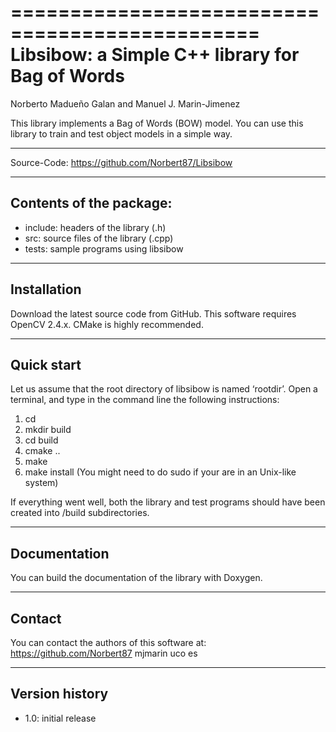 ===============================================
Libsibow: a Simple C++ library for Bag of Words
===============================================
Norberto Madueño Galan and Manuel J. Marin-Jimenez

This library implements a Bag of Words (BOW) model. You can
use this library to train and test object models in a simple way.

--------------------------------------------------------------------------------

   Source-Code:   https://github.com/Norbert87/Libsibow

--------------------------------------------------------------------------------
Contents of the package:
--------------------------------------------------------------------------------
- include: headers of the library (.h)
- src: source files of the library (.cpp)
- tests: sample programs using libsibow

--------------------------------------------------------------------------------
Installation
--------------------------------------------------------------------------------
Download the latest source code from GitHub.
This software requires OpenCV 2.4.x.
CMake is highly recommended.

--------------------------------------------------------------------------------
Quick start
--------------------------------------------------------------------------------
Let us assume that the root directory of libsibow is named ‘rootdir’.
Open a terminal, and type in the command line the following instructions:
1) cd <rootdir>
2) mkdir build
3) cd build
4) cmake ..
5) make
6) make install   (You might need to do sudo if your are in an Unix-like system)

If everything went well, both the library and test programs should have been
created into <rootdir>/build subdirectories.


--------------------------------------------------------------------------------
Documentation
--------------------------------------------------------------------------------
You can build the documentation of the library with Doxygen.


--------------------------------------------------------------------------------
Contact
--------------------------------------------------------------------------------

You can contact the authors of this software at:
https://github.com/Norbert87
mjmarin <at> uco <dot> es

--------------------------------------------------------------------------------
Version history
--------------------------------------------------------------------------------
- 1.0: initial release
